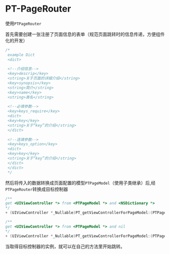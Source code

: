 # PT-PageRouter

使用`PTPageRouter`

首先需要创建一张注册了页面信息的表单（规范页面跳转时的信息传递，方便组件化的开发）
```Objective-C
/*
 example Dict
 <dict>
 
 <!--介绍信息-->
 <key>descrip</key>
 <string>关于页面的详细介绍</string>
 <key>synopsis</key>
 <string>简介</string>
 <key>name</key>
 <string>类名</string>
 
 <!--必填参数-->
 <key>keys_require</key>
 <dict>
 <key>key</key>
 <string>关于“key”的介绍</string>
 </dict>
 
 <!--选填参数-->
 <key>keys_option</key>
 <dict>
 <key>key</key>
 <string>关于“key”的介绍</string>
 </dict>
 </dict>
 */
 ```
 
 然后将传入的数据转换成页面配置的模型`PTPageModel`（使用子类继承）后,经`PTPageRouter`转换成目标控制器
 
 ```Objective-C
 /**
 get <UIViewController *> from <PTPageModel *> and <NSDictionary *>
 */
+ (UIViewController *_Nullable)PT_getViewControllerForPageModel:(PTPageModel<PTPageModelProtocol> *_Nonnull)pageModel FormData:(NSDictionary *_Nullable)formData;

/**
 get <UIViewController *> from <PTPageModel *> and nil
 */
+ (UIViewController *_Nullable)PT_getViewControllerForPageModel:(PTPageModel<PTPageModelProtocol> *_Nonnull)pageModel;
 ```

当取得目标控制器的实例，就可以在自己的方法里开始跳转。
